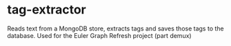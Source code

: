 tag-extractor
=============

Reads text from a MongoDB store, extracts tags and saves those tags to the database.  Used for the Euler Graph Refresh project (part demux)
